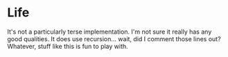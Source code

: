 # Life
It's not a particularly terse implementation. I'm not sure it really has any good qualities. It does use recursion... wait, did I comment those lines out? Whatever, stuff like this is fun to play with.
